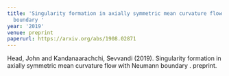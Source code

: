 ```yaml
---
title: 'Singularity formation in axially symmetric mean curvature flow with Neumann
  boundary '
year: '2019'
venue: preprint
paperurl: https://arxiv.org/abs/1908.02871
---
```

Head, John and Kandanaarachchi, Sevvandi (2019). Singularity formation in axially symmetric mean curvature flow with Neumann boundary . preprint.

